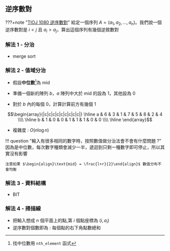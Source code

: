 ## 逆序數對

???+note "[TIOJ 1080 逆序數對](https://tioj.ck.tp.edu.tw/problems/1080)"
	給定一個序列 $A=(a_1, a_2, \ldots, a_n)$。我們說一個逆序數對是 $i < j$ 且 $a_i > a_j$，算出這個序列有幾個逆敘數對

### 解法 1 - 分治

- merge sort

### 解法 2 - 值域分治

- 假設**中位數**[^1]為 $\text{mid}$

- 準備一個新的陣列 $b$，$a$ 陣列中大於 $\text{mid}$ 的設為 $1$，其他設為 $0$

- 對於 $b$ 內的每個 $0$，計算計算前方有幾個 $1$

$$\begin{array}{|c|c|c|c|c|c|c|c|c|}
\hline
a & 6 & 3 & 1 & 7 & 5 & 8 & 2 & 4 \\\\ \hline
b & 1 & 0 & 0 & 1 & 1 & 1 & 0 & 0 \\\\ \hline
\end{array}$$

- 複雜度 : $O(n\log n)$ 

!!! question "輸入有很多相同的數字時，按照數值做分治法會不會有什麼問題 ?"
	因為是中位數，每次數字種類會減少一半，遞迴到只剩一種數字即可停止，所以其實沒有影響
	
	注意如果 $\begin{align}\text{mid} = \frac{l+r}{2}\end{align}$ 數值分布不會均衡

### 解法 3 - 資料結構
- BIT

### 解法 4 - 掃描線
- 把輸入想成 $n$ 個平面上的點,第 $i$ 個點座標為 $(i, a_i)$
- 逆序數對個數即為 : 每個點的右下角點數總和



[^1]: 找中位數用 `nth_element` 函式
